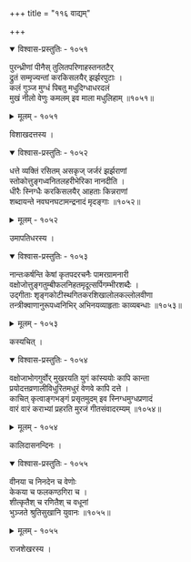 +++
title = "११६ वाद्यम्"

+++



<details open><summary>विश्वास-प्रस्तुतिः - १०५१</summary>

पुरन्ध्रीणां पीनैस् तुलितपरिणाहस्तनतटैर्  
द्रुतं सम्मृज्यन्तां करकिसलयैर् झर्झरपुटाः ।  
कलं गुञ्ज मुग्धं पिबतु मधुदिग्धाधरदलं  
मुखं नीलो वेणुः कमलम् इव माला मधुलिहाम् ॥१०५१॥
</details>

<details><summary>मूलम् - १०५१</summary>

पुरन्ध्रीणां पीनैस् तुलितपरिणाहस्तनतटैर्  
द्रुतं सम्मृज्यन्तां करकिसलयैर् झर्झरपुटाः ।  
कलं गुञ्ज मुग्धं पिबतु मधुदिग्धाधरदलं  
मुखं नीलो वेणुः कमलम् इव माला मधुलिहाम् ॥१०५१॥
</details>


विशाखदत्तस्य ।  



<details open><summary>विश्वास-प्रस्तुतिः - १०५२</summary>

धत्ते व्यक्तिं रसितम् असकृज् जर्जरं झर्झराणां  
स्तोकोत्तुङ्गध्वनितलहरीभेरिका नानदीति ।  
धीरैः स्निग्धैः करकिसलयैर् आहताः किन्नराणां  
शब्दायन्ते नवघनघटामन्द्रनादं मृदङ्गाः ॥१०५२॥
</details>

<details><summary>मूलम् - १०५२</summary>

धत्ते व्यक्तिं रसितम् असकृज् जर्जरं झर्झराणां  
स्तोकोत्तुङ्गध्वनितलहरीभेरिका नानदीति ।  
धीरैः स्निग्धैः करकिसलयैर् आहताः किन्नराणां  
शब्दायन्ते नवघनघटामन्द्रनादं मृदङ्गाः ॥१०५२॥
</details>


उमापतिधरस्य ।  



<details open><summary>विश्वास-प्रस्तुतिः - १०५३</summary>

नान्तःकर्षन्ति केषां कृतपदरचनैः पामरग्रामनारी  
वक्षोजोत्तुङ्गतुम्बीफलनिहतमृदूत्सर्पिगम्भीरशब्दैः ।  
उद्गीताः शृङ्गकोटीस्थगितकरशिखालोलकल्लोलवीणा  
तन्त्रीक्वाणानुरूपध्वनिभिर् अभिनयव्याहृताः काव्यबन्धाः ॥१०५३॥
</details>

<details><summary>मूलम् - १०५३</summary>

नान्तःकर्षन्ति केषां कृतपदरचनैः पामरग्रामनारी  
वक्षोजोत्तुङ्गतुम्बीफलनिहतमृदूत्सर्पिगम्भीरशब्दैः ।  
उद्गीताः शृङ्गकोटीस्थगितकरशिखालोलकल्लोलवीणा  
तन्त्रीक्वाणानुरूपध्वनिभिर् अभिनयव्याहृताः काव्यबन्धाः ॥१०५३॥
</details>


कस्यचित् ।  



<details open><summary>विश्वास-प्रस्तुतिः - १०५४</summary>

वक्षोजाभोगगुर्वोर् मुखरयति युगं कांस्ययोः कापि कान्ता  
प्रयोदत्तव्रणालीविधुरितमधुरं वेणवे कापि दत्ते ।  
काचित् कृत्वाङ्गभङ्गं प्रसृतमुदम् इव स्निग्धमुग्धप्रणादं  
वारं वारं कराभ्यां प्रहरति मुरजं गीतसंवादरम्यम् ॥१०५४॥
</details>

<details><summary>मूलम् - १०५४</summary>

वक्षोजाभोगगुर्वोर् मुखरयति युगं कांस्ययोः कापि कान्ता  
प्रयोदत्तव्रणालीविधुरितमधुरं वेणवे कापि दत्ते ।  
काचित् कृत्वाङ्गभङ्गं प्रसृतमुदम् इव स्निग्धमुग्धप्रणादं  
वारं वारं कराभ्यां प्रहरति मुरजं गीतसंवादरम्यम् ॥१०५४॥
</details>


कालिदासनन्दिनः ।  



<details open><summary>विश्वास-प्रस्तुतिः - १०५५</summary>

वीनया च निनदेन च वेणोः  
केकया च फलकण्ठगिरा च ।  
शीत्कृतैश् च रणितैश् च वधूनां  
भुञ्जते श्रुतिसुखानि युवानः ॥१०५५॥
</details>

<details><summary>मूलम् - १०५५</summary>

वीनया च निनदेन च वेणोः  
केकया च फलकण्ठगिरा च ।  
शीत्कृतैश् च रणितैश् च वधूनां  
भुञ्जते श्रुतिसुखानि युवानः ॥१०५५॥
</details>


राजशेखरस्य ।  

